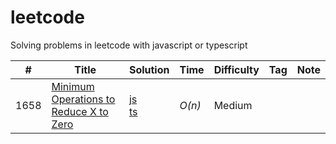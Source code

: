 # leetcode
Solving problems in leetcode with javascript or typescript


|  #  | Title           |  Solution       |  Time           | Difficulty    | Tag          | Note| 
|-----|---------------- | --------------- | --------------- | ------------- |--------------|-----|
1658 | [Minimum Operations to Reduce X to Zero](./javascript/minimum-operations-to-reduce-x-to-zero/readme.md) | [js](./javascript/minimum-operations-to-reduce-x-to-zero/index.js) <br/> [ts](./typescript/minimum-operations-to-reduce-x-to-zero/index.ts) | _O(n)_ | Medium ||

